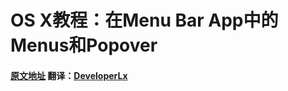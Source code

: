 # OS X教程：在Menu Bar App中的Menus和Popover

#### [原文地址](https://www.raywenderlich.com/98178/os-x-tutorial-menus-popovers-menu-bar-apps) 翻译：[DeveloperLx](http://weibo.com/DeveloperLx)